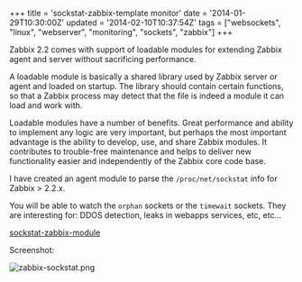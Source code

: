+++
title = 'sockstat-zabbix-template monitor'
date = '2014-01-29T10:30:00Z'
updated = '2014-02-10T10:37:54Z'
tags = ["websockets", "linux", "webserver", "monitoring", "sockets", "zabbix"]
+++

Zabbix 2.2 comes with support of loadable modules for extending Zabbix agent and server without sacrificing performance.

A loadable module is basically a shared library used by Zabbix server or agent and loaded on startup. The library should contain certain functions, so that a Zabbix process may detect that the file is indeed a module it can load and work with.

Loadable modules have a number of benefits. Great performance and ability to implement any logic are very important, but perhaps the most important advantage is the ability to develop, use, and share Zabbix modules. It contributes to trouble-free maintenance and helps to deliver new functionality easier and independently of the Zabbix core code base.

I have created an agent module to parse the `/proc/net/sockstat` info for Zabbix > 2.2.x.

You will be able to watch the `orphan` sockets or the `timewait` sockets. They are interesting for: DDOS detection, leaks in webapps services, etc, etc...

[sockstat-zabbix-module](https://github.com/vicendominguez/sockstat-zabbix-module)

Screenshot:

![zabbix-sockstat.png](http://2.bp.blogspot.com/-_LjU3QvXPJM/UvicKSLCqoI/AAAAAAAAA5c/sPu7y19Udpk/s1600/zabbix-sockstat.png)
